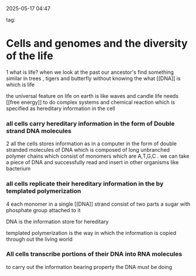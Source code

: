 
2025-05-17 04:47

tag:


# Cells and genomes and the diversity of the life 



1
what is life? when we look at the past our ancestor's find something similar in trees , tigers and butterfly without knowing the what [[DNA]] is which is life



the universal feature on life on earth is like waves and candle life needs [[free energy]] to do complex systems and chemical reaction which is specified as hereditary information in the cell





### all cells carry hereditary information in the form of Double strand DNA molecules 


2 
all the cells stores information as in a computer in the form of double stranded molecules of DNA which is composed of long unbranched polymer chains which consist of monomers which are A,T,G,C . we can take a piece of  DNA and successfully read and insert in other organisms like bacterium


### all cells replicate their hereditary information in the by templated polymerization


4
each monomer in a single [[DNA]] strand consist of two parts a sugar with phosphate group    attached to it 

DNA is the information store for hereditary 

templated polymerization is the way in which the information is copied through out the living world 


### All cells transcribe portions of their DNA into RNA molecules

to carry out the information bearing property the DNA must be doing 

















 
